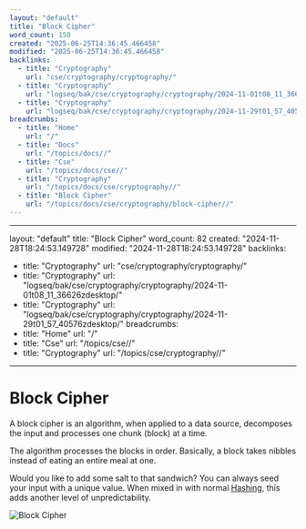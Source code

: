 ```yaml
---
layout: "default"
title: "Block Cipher"
word_count: 150
created: "2025-06-25T14:36:45.466458"
modified: "2025-06-25T14:36:45.466458"
backlinks:
  - title: "Cryptography"
    url: "cse/cryptography/cryptography/"
  - title: "Cryptography"
    url: "logseq/bak/cse/cryptography/cryptography/2024-11-01t08_11_36626zdesktop/"
  - title: "Cryptography"
    url: "logseq/bak/cse/cryptography/cryptography/2024-11-29t01_57_40576zdesktop/"
breadcrumbs:
  - title: "Home"
    url: "/"
  - title: "Docs"
    url: "/topics/docs//"
  - title: "Cse"
    url: "/topics/docs/cse//"
  - title: "Cryptography"
    url: "/topics/docs/cse/cryptography//"
  - title: "Block Cipher"
    url: "/topics/docs/cse/cryptography/block-cipher//"
---
```

---
layout: "default"
title: "Block Cipher"
word_count: 82
created: "2024-11-28T18:24:53.149728"
modified: "2024-11-28T18:24:53.149728"
backlinks:
  - title: "Cryptography"
    url: "cse/cryptography/cryptography/"
  - title: "Cryptography"
    url: "logseq/bak/cse/cryptography/cryptography/2024-11-01t08_11_36626zdesktop/"
  - title: "Cryptography"
    url: "logseq/bak/cse/cryptography/cryptography/2024-11-29t01_57_40576zdesktop/"
breadcrumbs:
  - title: "Home"
    url: "/"
  - title: "Cse"
    url: "/topics/cse//"
  - title: "Cryptography"
    url: "/topics/cse/cryptography//"
---
# Block Cipher

A block cipher is an algorithm, when applied to a data source, decomposes the input and processes one chunk (block) at a time.

The algorithm processes the blocks in order.
Basically, a block takes nibbles instead of eating an entire meal at one.

Would you like to add some salt to that sandwich? You can always seed your input with a unique value. When mixed in with normal [Hashing](cse/cryptography/hashing/), this adds another level of unpredictability.

![Block Cipher](images/BlockCipher.png)